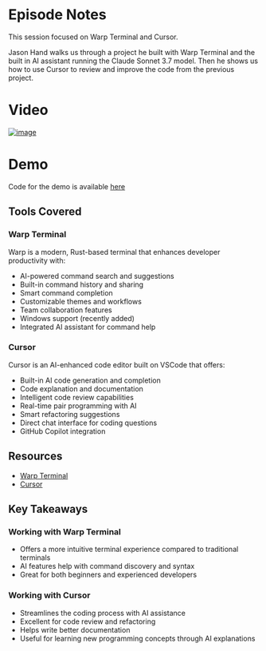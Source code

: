 # Episode Notes

This session focused on Warp Terminal and Cursor.

Jason Hand walks us through a project he built with Warp Terminal and the built in AI assistant running the Claude Sonnet 3.7 model. Then he shows us how to use Cursor to review and improve the code from the previous project.

# Video

[![image](https://github.com/user-attachments/assets/d0b8eca1-1607-4d4f-9480-e97dadce10f2)](https://youtu.be/r12xkUphSyc)

# Demo

Code for the demo is available [here](https://github.com/jasonhand/Datadog_Logs_and_Metrics_Streamer)


## Tools Covered

### Warp Terminal
Warp is a modern, Rust-based terminal that enhances developer productivity with:
- AI-powered command search and suggestions
- Built-in command history and sharing
- Smart command completion
- Customizable themes and workflows
- Team collaboration features
- Windows support (recently added)
- Integrated AI assistant for command help

### Cursor
Cursor is an AI-enhanced code editor built on VSCode that offers:
- Built-in AI code generation and completion
- Code explanation and documentation
- Intelligent code review capabilities
- Real-time pair programming with AI
- Smart refactoring suggestions
- Direct chat interface for coding questions
- GitHub Copilot integration

## Resources

- [Warp Terminal](https://warp.dev/)
- [Cursor](https://cursor.sh/)

## Key Takeaways

### Working with Warp Terminal
- Offers a more intuitive terminal experience compared to traditional terminals
- AI features help with command discovery and syntax
- Great for both beginners and experienced developers

### Working with Cursor
- Streamlines the coding process with AI assistance
- Excellent for code review and refactoring
- Helps write better documentation
- Useful for learning new programming concepts through AI explanations
